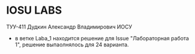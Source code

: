 # IOSU LABS
 ТУУ-411 Дудкин Александр Владимирович ИОСУ
* в ветке Laba_1 находится решение для Issue "Лабораторная работа 1", решение выпаолнялось для 24 варианта.
